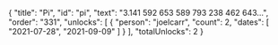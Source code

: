 {
  "title": "Pi",
  "id": "pi",
  "text": "3.141 592 653 589 793 238 462 643…",
  "order": "331",
  "unlocks": [
    {
      "person": "joelcarr",
      "count": 2,
      "dates": [
        "2021-07-28",
        "2021-09-09"
      ]
    }
  ],
  "totalUnlocks": 2
}